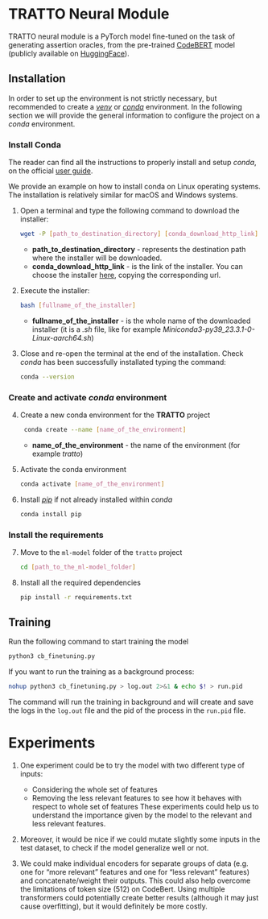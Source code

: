 # TRATTO Neural Module

TRATTO neural module is a PyTorch model fine-tuned on the task of generating assertion oracles, from the pre-trained 
[CodeBERT](https://huggingface.co/microsoft/codebert-base) model (publicly available on [HuggingFace](https://huggingface.co/)).

## Installation

In order to set up the environment is not strictly necessary, but recommended to create a [_venv_](https://docs.python.org/3/library/venv.html) 
or [_conda_](https://docs.conda.io/en/latest/) environment. 
In the following section we will provide the general information to configure the project on a _conda_ environment.

### Install Conda

The reader can find all the instructions to properly install and setup _conda_, on the official [user guide](https://docs.conda.io/projects/conda/en/stable/user-guide/install/index.html).

We provide an example on how to install conda on Linux operating systems. The installation is relatively similar for
macOS and Windows systems.

1. Open a terminal and type the following command to download the installer:
    ```bash
    wget -P [path_to_destination_directory] [conda_download_http_link]
    ```
    * **path_to_destination_directory** - represents the destination path where the installer will be downloaded.
    * **conda_download_http_link** - is the link of the installer. You can choose the installer [here](https://docs.conda.io/en/latest/miniconda.html#linux-installers), copying the corresponding url.


2. Execute the installer:
    ```bash
    bash [fullname_of_the_installer]
    ```
   * **fullname_of_the_installer** - is the whole name of the downloaded installer (it is a _.sh_ file, like for example
     _Miniconda3-py39_23.3.1-0-Linux-aarch64.sh_)


3. Close and re-open the terminal at the end of the installation. Check _conda_ has been successfully installated typing the command:
    ```bash
    conda --version
    ```


### Create and activate _conda_ environment

4. Create a new conda environment for the **TRATTO** project
   ```bash
    conda create --name [name_of_the_environment]
    ```
   * **name_of_the_environment** - the name of the environment (for example _tratto_)


5. Activate the conda environment
    ```bash
    conda activate [name_of_the_environment]
    ```

 
6. Install [_pip_](https://pip.pypa.io/en/stable/) if not already installed within _conda_
    ```bash
    conda install pip
    ```


### Install the requirements
  
7. Move to the `ml-model` folder of the `tratto` project
    ```bash
    cd [path_to_the_ml-model_folder]
    ```
   
 
8. Install all the required dependencies
    ```bash
    pip install -r requirements.txt
    ```


## Training

Run the following command to start training the model
    
```bash
python3 cb_finetuning.py
```
   

If you want to run the training as a background process:

```bash
nohup python3 cb_finetuning.py > log.out 2>&1 & echo $! > run.pid
```


The command will run the training in background and will create and save the logs in the `log.out` file and the pid of the process 
in the `run.pid` file.


# Experiments

1. One experiment could be to try the model with two different type of inputs:
   * Considering the whole set of features
   * Removing the less relevant features to see how it behaves with respect to whole set of features
   These experiments could help us to understand the importance given by the model to the relevant and less relevant features.

2. Moreover, it would be nice if we could mutate slightly some inputs in the test dataset, 
   to check if the model generalize well or not. 

3. We could make individual encoders for separate groups of data (e.g. one for “more relevant” features and one 
   for “less relevant” features) and concatenate/weight their outputs. This could also help overcome the limitations of 
   token size (512) on CodeBert. Using multiple transformers could potentially create better results (although it may 
   just cause overfitting), but it would definitely be more costly.